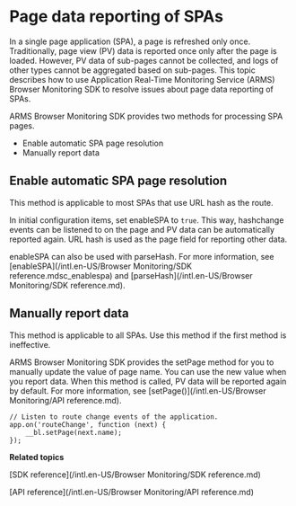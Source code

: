 # Page data reporting of SPAs

In a single page application \(SPA\), a page is refreshed only once. Traditionally, page view \(PV\) data is reported once only after the page is loaded. However, PV data of sub-pages cannot be collected, and logs of other types cannot be aggregated based on sub-pages. This topic describes how to use Application Real-Time Monitoring Service \(ARMS\) Browser Monitoring SDK to resolve issues about page data reporting of SPAs.

ARMS Browser Monitoring SDK provides two methods for processing SPA pages.

-   Enable automatic SPA page resolution
-   Manually report data

## Enable automatic SPA page resolution

This method is applicable to most SPAs that use URL hash as the route.

In initial configuration items, set enableSPA to `true`. This way, hashchange events can be listened to on the page and PV data can be automatically reported again. URL hash is used as the page field for reporting other data.

enableSPA can also be used with parseHash. For more information, see [enableSPA](/intl.en-US/Browser Monitoring/SDK reference.mdsc_enablespa) and [parseHash](/intl.en-US/Browser Monitoring/SDK reference.md).

## Manually report data

This method is applicable to all SPAs. Use this method if the first method is ineffective.

ARMS Browser Monitoring SDK provides the setPage method for you to manually update the value of page name. You can use the new value when you report data. When this method is called, PV data will be reported again by default. For more information, see [setPage\(\)](/intl.en-US/Browser Monitoring/API reference.md).

```
// Listen to route change events of the application.
app.on('routeChange', function (next) {
    __bl.setPage(next.name);
});                    
```

**Related topics**  


[SDK reference](/intl.en-US/Browser Monitoring/SDK reference.md)

[API reference](/intl.en-US/Browser Monitoring/API reference.md)

